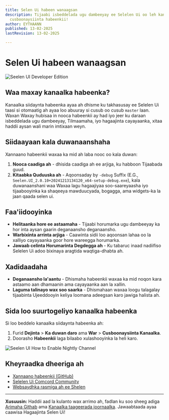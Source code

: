 ```yaml
---
title: Selen Ui habeen wanaagsan
description: Tijaabi isbeddelada ugu dambeeyay ee Selelen Ui oo leh kanaalka
  cusboonaysiinta habeenkii!
author: EYTHAANN
published: 13-02-2025
lastRevision: 13-02-2025

---
```


# Selen Ui habeen wanaagsan

![Seelen UI Developer Edition](https://github.com/user-attachments/assets/76634b49-7b09-4ef2-9643-e93542309f5d)

## Waa maxay kanaalka habeenka?

Kanaalka siidaynta habeenka ayaa ah dhisme ku takhasusay ee Selelen Ui taasi
 si otomaatig ah ayaa loo abuuray si cusub oo cusub `master` laan. Waxan
 Waxay hubisaa in nooca habeenkii ay had iyo jeer ku daraan isbeddelada ugu dambeeyay,
 Tilmaamaha, iyo hagaajinta cayayaanka, xitaa haddii aysan wali marin imtixaan weyn.

## Siidaayaan kala duwanaanshaha

Xannaano habeenkii waxaa ka mid ah laba nooc oo kala duwan:

1. **Nooca caadiga ah** - dhisida caadiga ah ee arjiga, ku habboon
    Tijaabada guud.
2. **Kitaabka Quduuska ah** - Aqoonsaday by `-debug` Suffix (E.G.,
   `Seelen.UI_2.0.10+20241213134120_x64-setup-debug.exe`), kala duwanaanshani waa
    Waxaa lagu hagaajiyaa soo-saareyaasha iyo tijaabooyinka ka shaqeeya mawduucyada, bogagga, ama widgets-ka
    la jaan qaada selen ui.

## Faa'iidooyinka

* **Helitaanka hore ee astaamaha** - Tijaabi horumarka ugu dambeeyay ka hor inta aysan gaarin
   deganaansho deganaansho.
* **Warbixinta arrinta arjiga** - Caawinta sidii loo aqoonsan lahaa oo la xalliyo cayayaanka goor hore
   wareegga horumarka.
* **Jawaab celinta Horumarinta Degdegga ah** - Ku tabaruc inaad nadiifiso Selelen Ui adoo bixinaya
   aragtida waqtiga-dhabta ah.

## Xadidaadaha

* **Deganaansho la'aantu** - Dhismaha habeenkii waxaa ka mid noqon kara astaamo aan dhamaanin ama
   cayayaanka aan la xallin.
* **Laguma talinayo wax soo saarka** - Dhismahaan waxaa loogu talagalay tijaabinta
   Ujeeddooyin keliya loomana adeegsan karo jawiga halista ah.

## Sida loo suurtogeliyo kanaalka habeenka

Si loo beddelo kanaalka siidaynta habeenka ah:

1. Furid **Dejinta** > **Ka duwan daro** ama **War** > **Cusboonaysiinta Kanaalka**.
2. Doorasho **Habeenkii** laga bilaabo xulashooyinka la heli karo.

![Seelen UI How to Enable Nightly Channel](https://github.com/user-attachments/assets/ae88aeac-98cc-4424-a9e7-fb59740b694e)

## Kheyraadka dheeriga ah

* [Xannaano habeenkii (GitHub)](https://github.com/eythaann/Seelen-UI/releases/tag/nightly)
* [Selelen Ui Comcord Community](https://discord.gg/ABfASx5ZAJ)
* [Websaydhka rasmiga ah ee Shelen](https://seelen.io)

***

**Xusuusin:** Haddii aad la kulanto wax arrimo ah, fadlan ku soo sheeg adiga
[Arimaha Githab](https://github.com/eythaann/Seelen-UI/issues) ama
[Kanaalka taageerada joornaalka](https://discord.gg/ABfASx5ZAJ). Jawaabtaada ayaa caawisa
 Hagaajinta Selen Ui!
